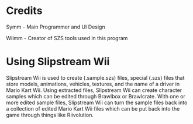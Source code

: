 # Credits
Symm - Main Programmer and UI Design

Wiimm - Creator of SZS tools used in this program

# Using Slipstream Wii
Slipstream Wii is used to create (.sample.szs) files, special (.szs) files that store models, animations, vehicles, textures, and the name of a driver in Mario Kart Wii. Using extracted files, Slipstream Wii can create character samples which can be edited through Brawlbox or Brawlcrate. With one or more edited sample files, Slipstream Wii can turn the sample files back into a collection of edited Mario Kart Wii files which can be put back into the game through things like Riivolution.
